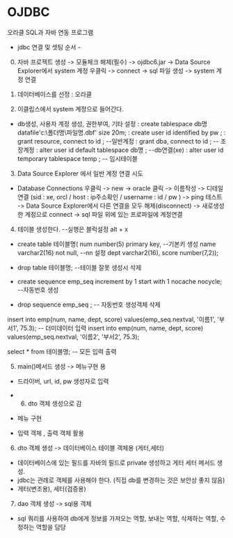 # OJDBC
오라클 SQL과 자바 연동 프로그램


- jdbc 연결 및 셋팅 순서 - 
0. 자바 프로젝트 생성 -> 모듈체크 해제(필수) -> ojdbc6.jar 
  -> Data Source Explorer에서 system 계정 우클릭 -> connect
  -> sql 파일 생성 -> system 계정 연결
   
1. 데이터베이스를 선정 : 오라클
2. 이클립스에서 system 계정으로 들어간다.
  - db생성, 사용자 계정 생성, 권한부여, 기타 설정
    : create tablespace db명 datafile'c:\폴더명\파일명.dbf' size 20m;
    : create user id identified by pw ;
    : grant resource, connect to id ; --일반계정
    : grant dba, connect to id ; -- 조장계정
    : alter user id default tablespace db명 ; --db연결(xe)
    : alter user id temporary tablespace temp ; -- 임시테이블
3. Data Source Explorer 에서 일반 계정 연결 시도
  - Database Connections 우클릭 -> new -> oracle 클릭 -> 이름작성
  -> 디테일 연결 (sid : xe, orcl / host : ip주소확인 / username : id / pw )
  -> ping 테스트
  -> Data Source Explorer에서 다른 연결을 모두 해제(disconnect)
  -> 새로생성한 계정으로 connect -> sql 파일 위에 있는 프로파일에 계정연결
4. 테이블 생성한다.    --실행은 블럭설정 alt + x 
  - create table 테이블명(
	num number(5) primary key,  --기본키 생성
	name varchar2(16) not null,    --nn 설정
	dept varchar2(16),
	score number(7,2));

  - drop table 테이블명;    --테이블 잘못 생성시 삭제

  - create sequence emp_seq increment by 1 start with 1 nocache nocycle;  --자동번호 생성
  - drop sequence emp_seq ; -- 자동번호 생성객체 삭제

   insert into emp(num, name, dept, score) values(emp_seq.nextval, '이름1', '부서1', 75.3);  -- 더미데이터 입력
   insert into emp(num, name, dept, score) values(emp_seq.nextval, '이름2', '부서2', 75.3);

   select * from 테이블명;   -- 모든 입력 출력

5. main()메서드 생성 -> 메뉴구현 용
  - 드라이버, url, id, pw 생성자로 입력 
  - 6. dto 객체 생성으로 감

  - 메뉴 구현
  - 입력 객체 , 출력 객체 활용

6. dto 객체 생성 -> 데이터베이스 테이블 객체용 (게터,세터)
  - 데이터베이스에 있는 필드를 자바의 필드로 private 생성하고 게터 세터 메서드 생성.
  - jdbc는 관례로 객체를 사용해야 한다. (직접 db를 변경하는 것은 보안상 좋지 않음)
  - 게터(변조용), 세터(검증용)

7. dao 객체 생성 -> sql용 객체
  - sql 쿼리를 사용하여 db에게 정보를 가져오는 역할, 보내는 역할, 삭제하는 역할, 수정하는 역할을 담당





